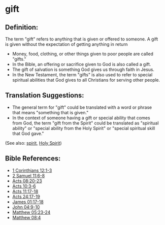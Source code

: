 # gift #

## Definition: ##

The term "gift" refers to anything that is given or offered to someone. A gift is given without the expectation of getting anything in return

* Money, food, clothing, or other things given to poor people are called "gifts."
* In the Bible, an offering or sacrifice given to God is also called a gift.
* The gift of salvation is something God gives us through faith in Jesus.
* In the New Testament, the term "gifts" is also used to refer to special spiritual abilities that God gives to all Christians for serving other people.

## Translation Suggestions: ##

* The general term for "gift" could be translated with a word or phrase that means "something that is given."
* In the context of someone having a gift or special ability that comes from God, the term "gift from the Spirit" could be translated as "spiritual ability" or "special ability from the Holy Spirit" or "special spiritual skill that God gave."

(See also: [spirit](../kt/spirit.md), [Holy Spirit](../kt/holyspirit.md))

## Bible References: ##

* [1 Corinthians 12:1-3](en/tn/1co/help/12/01)
* [2 Samuel 11:6-8](en/tn/2sa/help/11/06)
* [Acts 08:20-23](en/tn/act/help/08/20)
* [Acts 10:3-6](en/tn/act/help/10/03)
* [Acts 11:17-18](en/tn/act/help/11/17)
* [Acts 24:17-19](en/tn/act/help/24/17)
* [James 01:17-18](en/tn/jas/help/01/17)
* [John 04:9-10](en/tn/jhn/help/04/09)
* [Matthew 05:23-24](en/tn/mat/help/05/23)
* [Matthew 08:4](en/tn/mat/help/08/04)